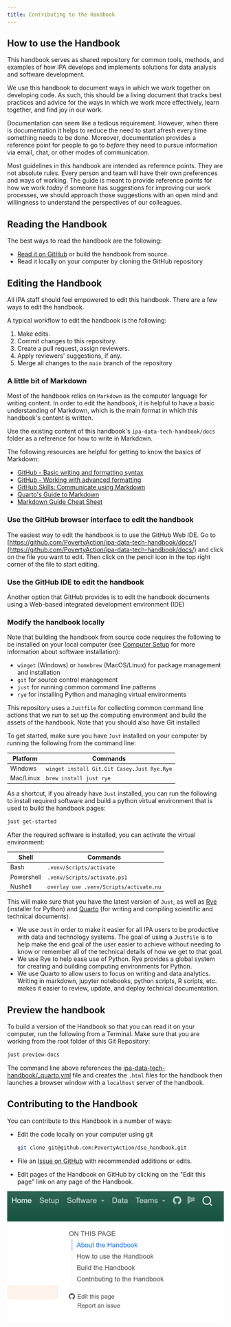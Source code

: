 ```yaml
---
title: Contributing to the Handbook
---
```


## How to use the Handbook

This handbook serves as shared repository for common tools, methods, and examples of how
IPA develops and implements solutions for data analysis and software development.

We use this handbook to document ways in which we work together on developing code. As
such, this should be a living document that tracks best practices and advice for the
ways in which we work more effectively, learn together, and find joy in our work.

Documentation can seem like a tedious requirement. However, when there is documentation
it helps to reduce the need to start afresh every time something needs to be done.
Moreover, documentation provides a reference point for people to go to _before_ they
need to pursue information via email, chat, or other modes of communication.

Most guidelines in this handbook are intended as reference points. They are not absolute
rules. Every person and team will have their own preferences and ways of working. The
guide is meant to provide reference points for how we work _today_ if someone has
suggestions for improving our work processes, we should approach those suggestions with
an open mind and willingness to understand the perspectives of our colleagues.

## Reading the Handbook

The best ways to read the handbook are the following:

- [Read it on GitHub](https://github.com/PovertyAction/ipa-data-tech-handbook/tree/main/docs)
  or build the handbook from source.
- Read it locally on your computer by cloning the GitHub repository

## Editing the Handbook

All IPA staff should feel empowered to edit this handbook. There are a few ways to edit
the handbook.

A typical workflow to edit the handbook is the following:

1. Make edits.
1. Commit changes to this repository.
1. Create a pull request, assign reviewers.
1. Apply reviewers' suggestions, if any.
1. Merge all changes to the `main` branch of the repository

### A little bit of Markdown

Most of the handbook relies on `Markdown` as the computer language for writing content.
In order to edit the handbook, it is helpful to have a basic understanding of Markdown,
which is the main format in which this handbook's content is written.

Use the existing content of this handbook's `ipa-data-tech-handbook/docs` folder as a
reference for how to write in Markdown.

The following resources are helpful for getting to know the basics of Markdown:

- [GitHub - Basic writing and formatting syntax](https://docs.github.com/en/get-started/writing-on-github/getting-started-with-writing-and-formatting-on-github/basic-writing-and-formatting-syntax)
- [GitHub - Working with advanced formatting](https://docs.github.com/en/get-started/writing-on-github/working-with-advanced-formatting)
- [GitHub Skills: Communicate using Markdown](https://github.com/skills/communicate-using-markdown)
- [Quarto's Guide to Markdown](https://quarto.org/docs/authoring/markdown-basics.html)
- [Markdown Guide Cheat Sheet](https://www.markdownguide.org/cheat-sheet)

### Use the GitHub browser interface to edit the handbook

The easiest way to edit the handbook is to use the GitHub Web IDE. Go to
[https://github.com/PovertyAction/ipa-data-tech-handbook/docs/](https://github.com/PovertyAction/ipa-data-tech-handbook/docs/)
and click on the file you want to edit. Then click on the pencil icon in the top right
corner of the file to start editing.

### Use the GitHub IDE to edit the handbook

Another option that GitHub provides is to edit the handbook documents using a Web-based
integrated development environment (IDE)

### Modify the handbook locally

Note that building the handbook from source code requires the following to be installed
on your local computer (see [Computer Setup](./guides/computer_setup.md) for more
information about software installation):

- `winget` (Windows) or `homebrew` (MacOS/Linux) for package management and installation
- `git` for source control management
- `just` for running common command line patterns
- `rye` for installing Python and managing virtual environments

This repository uses a `Justfile` for collecting common command line actions that we run
to set up the computing environment and build the assets of the handbook. Note that you
should also have Git installed

To get started, make sure you have `Just` installed on your computer by running the
following from the command line:

| Platform  | Commands                                    |
| --------- | ------------------------------------------- |
| Windows   | `winget install Git.Git Casey.Just Rye.Rye` |
| Mac/Linux | `brew install just rye`                     |

As a shortcut, if you already have `Just` installed, you can run the following to
install required software and build a python virtual environment that is used to build
the handbook pages:

```bash
just get-started
```

After the required software is installed, you can activate the virtual environment:

| Shell      | Commands                                |
| ---------- | --------------------------------------- |
| Bash       | `.venv/Scripts/activate`                |
| Powershell | `.venv/Scripts/activate.ps1`            |
| Nushell    | `overlay use .venv/Scripts/activate.nu` |

This will make sure that you have the latest version of `Just`, as well as
[Rye](https://rye.astral.sh/guide/) (installer for Python) and
[Quarto](https://quarto.org/docs/guide/) (for writing and compiling scientific and
technical documents).

- We use `Just` in order to make it easier for all IPA users to be productive with data
  and technology systems. The goal of using a `Justfile` is to help make the end goal of
  the user easier to achieve without needing to know or remember all of the technical
  details of how we get to that goal.
- We use Rye to help ease use of Python. Rye provides a global system for creating and
  building computing environments for Python.
- We use Quarto to allow users to focus on writing and data analytics. Writing in
  markdown, jupyter notebooks, python scripts, R scripts, etc. makes it easier to
  review, update, and deploy technical documentation.

## Preview the handbook

To build a version of the Handbook so that you can read it on your computer, run the
following from a Terminal. Make sure that you are working from the root folder of this
Git Repository:

```bash
just preview-docs
```

The command line above references the
[ipa-data-tech-handbook/\_quarto.yml](../_quarto.yml) file and creates the `.html` files
for the handbook then launches a browser window with a `localhost` server of the
handbook.

## Contributing to the Handbook

You can contribute to this Handbook in a number of ways:

- Edit the code locally on your computer using git

  ```bash
  git clone git@github.com:PovertyAction/dse_handbook.git
  ```

- File an
  [Issue on GitHub](https://github.com/PovertyAction/ipa-data-tech-handbook/issues/new)
  with recommended additions or edits.

- Edit pages of the Handbook on GitHub by clicking on the "Edit this page" link on any
  page of the Handbook.

![Handbook](./assets/images/software/handbook-gh.png)
